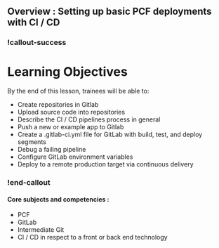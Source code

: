 ## Overview : Setting up basic PCF deployments with CI / CD

### !callout-success
# Learning Objectives
By the end of this lesson, trainees will be able to:
- Create repositories in Gitlab
- Upload source code into repositories
- Describe the CI / CD pipelines process in general
- Push a new or example app to Gitlab
- Create a .gitlab-ci.yml file for GitLab with build, test, and deploy segments
- Debug a failing pipeline 
- Configure GitLab environment variables
- Deploy to a remote production target via continuous delivery
### !end-callout

#### Core subjects and competencies : 
- PCF
- GitLab
- Intermediate Git
- CI / CD in respect to a front or back end technology
 



